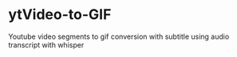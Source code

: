 # ytVideo-to-GIF
Youtube video segments to gif conversion with subtitle using audio transcript with whisper
